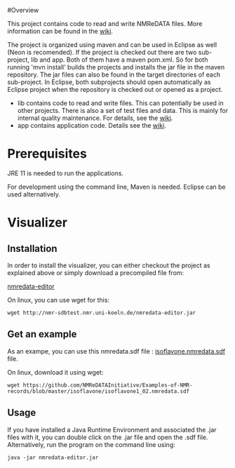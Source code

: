 #Overview 

This project contains code to read and write NMReDATA files. More information can be found in the [wiki](https://github.com/NMReDATAInitiative/javatools/wiki).

The project is organized using maven and can be used in Eclipse as well (Neon is recomended). If the project is checked out there are two sub-project, lib and app. Both of them have a maven pom.xml. So for both running 'mvn install' builds the projects and installs the jar file in the maven repository. The jar files can also be found in the target directories of each sub-project. In Eclipse, both subprojects should open automatically as Eclipse project when the repository is checked out or opened as a project.

- lib contains code to read and write files. This can potentially be used in other projects. There is also a set of test files and data. This is mainly for internal quality maintenance. For details, see the [wiki](https://github.com/NMReDATAInitiative/javatools/wiki/library).
- app contains application code. Details see the [wiki](https://github.com/NMReDATAInitiative/javatools/wiki/standalone).

# Prerequisites

JRE 11 is needed to run the applications.

For development using the command line, Maven is needed. Eclipse can be used alternatively.

# Visualizer

## Installation

In order to install the visualizer, you can either checkout the project as explained above or simply download a precompiled file from:

[nmredata-editor](http://nmr-sdbtest.nmr.uni-koeln.de/nmredata-editor.jar)

On linux, you can use wget for this:
```
wget http://nmr-sdbtest.nmr.uni-koeln.de/nmredata-editor.jar
```

## Get an example

As an exampe, you can use this nmredata.sdf file : [isoflavone.nmredata.sdf](https://github.com/NMReDATAInitiative/Examples-of-NMR-records/blob/master/isoflavone/isoflavone1_02.nmredata.sdf) file.

On linux, download it using wget:
```
wget https://github.com/NMReDATAInitiative/Examples-of-NMR-records/blob/master/isoflavone/isoflavone1_02.nmredata.sdf
```
## Usage
If you have installed a Java Runtime Environment and associated the .jar files with it, you can double click on the .jar file and open the .sdf file. Alternatively, run the program on the command line using:

```
java -jar nmredata-editor.jar
```
